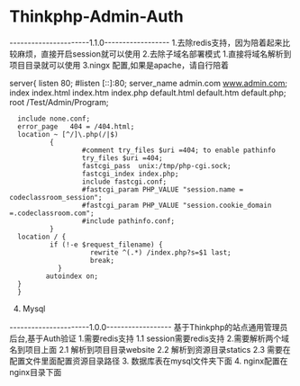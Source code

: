 # Thinkphp-Admin-Auth
----------------------1.1.0------------------
1.去除redis支持，因为陪着起来比较麻烦，直接开启session就可以使用
2.去除子域名部署模式
  1.直接将域名解析到项目目录就可以使用
3.ningx 配置,如果是apache，请自行陪着

  server{
      listen 80;
      #listen [::]:80;
      server_name admin.com www.admin.com;
      index index.html index.htm index.php default.html default.htm default.php;
      root  /Test/Admin/Program;

      include none.conf;
      error_page   404 = /404.html;
      location ~ [^/]\.php(/|$)
              {
                      #comment try_files $uri =404; to enable pathinfo
                      try_files $uri =404;
                      fastcgi_pass  unix:/tmp/php-cgi.sock;
                      fastcgi_index index.php;
                      include fastcgi.conf;
                      #fastcgi_param PHP_VALUE "session.name = codeclassroom_session";
                      #fastcgi_param PHP_VALUE "session.cookie_domain =.codeclassroom.com";
                      #include pathinfo.conf;
              }
      location / {
              if (!-e $request_filename) {
            	        rewrite ^(.*) /index.php?s=$1 last;
            	        break;
        	   	}
             autoindex on;
      }
      }
  
4. Mysql




----------------------1.0.0------------------
基于Thinkphp的站点通用管理员后台,基于Auth验证
1.需要redis支持
  1.1 session需要redis支持
2.需要解析两个域名到项目上面
  2.1 解析到项目目录website
  2.2 解析到资源目录statics
  2.3 需要在配置文件里面配置资源目录路径
3. 数据库表在mysql文件夹下面
4. nginx配置在nginx目录下面
